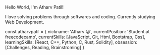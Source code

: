 Hello World, I'm Atharv Patil!

I love solving problems through softwares and coding. Currently studying Web Development.


const atharvpatil = {
  nickname: 'Atharv 😜',
  currentPosition: 'Student at freecodecamp',
  currentSkills: [JavaScript, Git, Html, Bootstrap, Css],
  learningSkills: [React, C++, Python, C, Rust, Solidity],
  obsession: [Challenges, Reading, Brainstroming]
}
